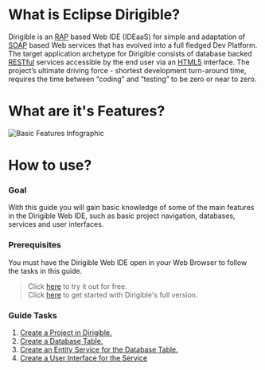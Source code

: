 # What is Eclipse Dirigible?

Dirigible is an [RAP](http://www.eclipse.org/rap/) based Web IDE (IDEaaS) for simple and adaptation of [SOAP](https://en.wikipedia.org/wiki/SOAP) based Web services that has evolved into a full fledged Dev Platform.
The target application archetype for Dirigible consists of database backed [RESTful](https://en.wikipedia.org/wiki/Representational_state_transfer) services accessible by the end user via an [HTML5](https://en.wikipedia.org/wiki/HTML5) interface. The project’s ultimate driving force - shortest development turn-around time, requires the time between “coding” and “testing” to be zero or near to zero.

# What are it's Features?
![Basic Features Infographic](https://github.com/dirigiblelabs/curriculum/blob/master/IvoYakov/DirigibleDoc/Images/BasicFeatures2_Infographic.png)

# How to use?

### Goal
With this guide you will gain basic knowledge of some of the main features in the Dirigible Web IDE, such as basic project navigation, databases, services and user interfaces.

### Prerequisites
You must have the Dirigible Web IDE open in your Web Browser to follow the tasks in this guide.
> Click [here](http://dirigible.eclipse.org/) to try it out for free.</br>
> Click [here](http://www.dirigible.io/getting_started.html) to get started with Dirigible's full version.</br>


### Guide Tasks
1. [Create a Project in Dirigible.](https://github.com/dirigiblelabs/curriculum/tree/master/IvoYakov/DirigibleDoc/Guides/CreateProject.md)
2. [Create a Database Table.](https://github.com/dirigiblelabs/curriculum/tree/master/IvoYakov/DirigibleDoc/Guides/CreateDatabaseTable.md)
3. [Create an Entity Service for the Database Table.](https://github.com/dirigiblelabs/curriculum/blob/master/IvoYakov/DirigibleDoc/Guides/CreateEntityService.md)
4. [Create a User Interface for the Service](https://github.com/dirigiblelabs/curriculum/tree/master/IvoYakov/DirigibleDoc/Guides/CreateUserInterface.md)
